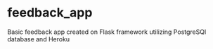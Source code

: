 # feedback_app
Basic feedback app created on Flask framework utilizing PostgreSQl database and Heroku
